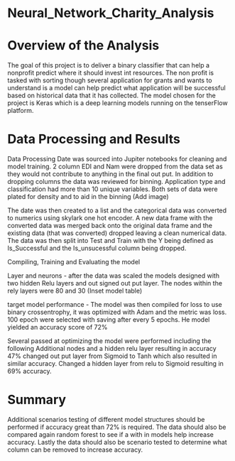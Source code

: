 # Neural_Network_Charity_Analysis

# Overview of the Analysis 
The goal of this project is to deliver a binary classifier that can help a nonprofit predict where it should invest int resources. The non profit is tasked with sorting though several application for grants and wants to understand is a model can help predict what application will be successful based on historical data that it has collected. The model chosen for the project is Keras which is a deep learning models running on the tenserFlow platform. 

# Data Processing and Results

Data Processing 
Date was sourced into Jupiter notebooks for cleaning and model training. 2 column EDI and Nam were dropped from the data set as they would not contribute to anything in the final out put. In addition to dropping columns the data was reviewed for binning. Application type and classification had more than 10 unique variables. Both sets of data were plated for density and to aid in the binning (Add image)

The date was then created to a list and the categorical data was converted to numerics using skylark one hot encoder. A new data frame with the converted data was merged back onto the original data frame and the existing data (that was converted) dropped leaving a clean numerical data.  The data was then split into Test and Train with the Y being defined as Is_Successful and the Is_unsucessful column being dropped. 
		
Compiling, Training and Evaluating the model

Layer and neurons - after the data was scaled the models designed with two hidden Relu layers and out signed out put layer. The nodes within the rely layers were 80 and 30 
(Inset model table) 
 
target model performance - The model was then compiled for loss to use binary crossentrophy, it was optimized with Adam and the metric was loss. 100 epoch were selected with saving after every 5 epochs. He model yielded an accuracy score of 72% 

Several passed at optimizing the model were performed including the following 
	Additional nodes and a hidden relu layer  resulting in accuracy 47% 
	changed out put layer from Sigmoid to Tanh which also resulted in similar accuracy.
	Changed a hidden layer from relu to Sigmoid resulting in 69% accuracy. 
			
# Summary 
Additional scenarios testing of different model structures should be performed if accuracy great than 72% is required. The data should also be compared again random forest to see if a with in models help increase accuracy. Lastly the data should also be scenario tested to determine what column can be removed to increase accuracy. 
